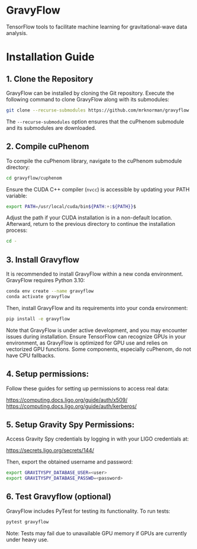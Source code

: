 # GravyFlow

TensorFlow tools to facilitate machine learning for gravitational-wave data analysis. 

# Installation Guide

## 1. Clone the Repository
GravyFlow can be installed by cloning the Git repository. Execute the following command to clone GravyFlow along with its submodules:

```bash
git clone --recurse-submodules https://github.com/mrknorman/gravyflow
```

The `--recurse-submodules` option ensures that the cuPhenom submodule and its submodules are downloaded.

## 2. Compile cuPhenom

To compile the cuPhenom library, navigate to the cuPhenom submodule directory:

```bash
cd gravyflow/cuphenom
```

Ensure the CUDA C++ compiler (`nvcc`) is accessible by updating your PATH variable:

```bash
export PATH=/usr/local/cuda/bin${PATH:+:${PATH}}$
```

Adjust the path if your CUDA installation is in a non-default location. Afterward, return to the previous directory to continue the installation process:

```bash
cd -
```

## 3. Install Gravyflow
It is recommended to install GravyFlow within a new conda environment. GravyFlow requires Python 3.10:

```bash
conda env create --name gravyflow
conda activate gravyflow
```

Then, install GravyFlow and its requirements into your conda environment:

```bash
pip install -e gravyflow
```

Note that GravyFlow is under active development, and you may encounter issues during installation. Ensure TensorFlow can recognize GPUs in your environment, as GravyFlow is optimized for GPU use and relies on vectorized GPU functions. Some components, especially cuPhenom, do not have CPU fallbacks.

## 4. Setup permissions:

Follow these guides for setting up permissions to access real data:

https://computing.docs.ligo.org/guide/auth/x509/
https://computing.docs.ligo.org/guide/auth/kerberos/

## 5. Setup Gravity Spy Permissions:

Access Gravity Spy credentials by logging in with your LIGO credentials at:

https://secrets.ligo.org/secrets/144/

Then, export the obtained username and password:

```bash
export GRAVITYSPY_DATABASE_USER=<user>
export GRAVITYSPY_DATABASE_PASSWD=<password>
```

## 6. Test Gravyflow (optional)

GravyFlow includes PyTest for testing its functionality. To run tests:

```bash
pytest gravyflow
```

Note: Tests may fail due to unavailable GPU memory if GPUs are currently under heavy use.
